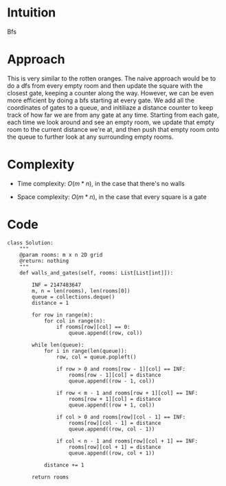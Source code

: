 # Intuition
Bfs

# Approach
This is very similar to the rotten oranges. The naive approach would be to do a dfs from every empty room and then update the square with the closest gate, keeping a counter along the way. However, we can be even more efficient by doing a bfs starting at every gate. We add all the coordinates of gates to a queue, and initiliaze a distance counter to keep track of how far we are from any gate at any time. Starting from each gate, each time we look around and see an empty room, we update that empty room to the current distance we're at, and then push that empty room onto the queue to further look at any surrounding empty rooms.

# Complexity
- Time complexity: $O(m * n)$, in the case that there's no walls
<!-- Add your time complexity here, e.g. $$O(n)$$ -->

- Space complexity: $O(m * n)$, in the case that every square is a gate
<!-- Add your space complexity here, e.g. $$O(n)$$ -->

# Code
```python3
class Solution:
    """
    @param rooms: m x n 2D grid
    @return: nothing
    """
    def walls_and_gates(self, rooms: List[List[int]]):

        INF = 2147483647
        m, n = len(rooms), len(rooms[0])
        queue = collections.deque()
        distance = 1

        for row in range(m):
            for col in range(n):
                if rooms[row][col] == 0:
                    queue.append((row, col))

        while len(queue):            
            for i in range(len(queue)):
                row, col = queue.popleft()

                if row > 0 and rooms[row - 1][col] == INF:
                    rooms[row - 1][col] = distance
                    queue.append((row - 1, col))

                if row < m - 1 and rooms[row + 1][col] == INF:
                    rooms[row + 1][col] = distance
                    queue.append((row + 1, col))

                if col > 0 and rooms[row][col - 1] == INF:
                    rooms[row][col - 1] = distance
                    queue.append((row, col - 1))

                if col < n - 1 and rooms[row][col + 1] == INF:
                    rooms[row][col + 1] = distance
                    queue.append((row, col + 1))

            distance += 1

        return rooms
```
